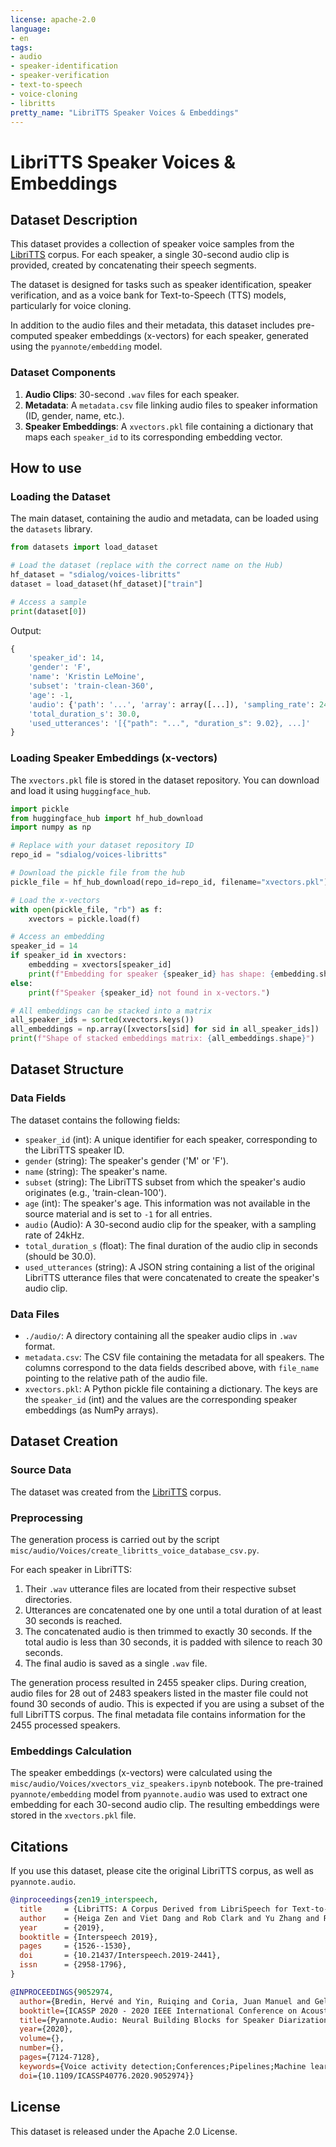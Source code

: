 ```yaml
---
license: apache-2.0
language:
- en
tags:
- audio
- speaker-identification
- speaker-verification
- text-to-speech
- voice-cloning
- libritts
pretty_name: "LibriTTS Speaker Voices & Embeddings"
---
```


# LibriTTS Speaker Voices & Embeddings

## Dataset Description

This dataset provides a collection of speaker voice samples from the [LibriTTS](http://www.openslr.org/60/) corpus. For each speaker, a single 30-second audio clip is provided, created by concatenating their speech segments.

The dataset is designed for tasks such as speaker identification, speaker verification, and as a voice bank for Text-to-Speech (TTS) models, particularly for voice cloning.

In addition to the audio files and their metadata, this dataset includes pre-computed speaker embeddings (x-vectors) for each speaker, generated using the `pyannote/embedding` model.

### Dataset Components

1.  **Audio Clips**: 30-second `.wav` files for each speaker.
2.  **Metadata**: A `metadata.csv` file linking audio files to speaker information (ID, gender, name, etc.).
3.  **Speaker Embeddings**: A `xvectors.pkl` file containing a dictionary that maps each `speaker_id` to its corresponding embedding vector.

## How to use

### Loading the Dataset

The main dataset, containing the audio and metadata, can be loaded using the `datasets` library.

```python
from datasets import load_dataset

# Load the dataset (replace with the correct name on the Hub)
hf_dataset = "sdialog/voices-libritts" 
dataset = load_dataset(hf_dataset)["train"]

# Access a sample
print(dataset[0])
```

Output:
```python
{
    'speaker_id': 14,
    'gender': 'F',
    'name': 'Kristin LeMoine',
    'subset': 'train-clean-360',
    'age': -1,
    'audio': {'path': '...', 'array': array([...]), 'sampling_rate': 24000},
    'total_duration_s': 30.0,
    'used_utterances': '[{"path": "...", "duration_s": 9.02}, ...]'
}
```

### Loading Speaker Embeddings (x-vectors)

The `xvectors.pkl` file is stored in the dataset repository. You can download and load it using `huggingface_hub`.

```python
import pickle
from huggingface_hub import hf_hub_download
import numpy as np

# Replace with your dataset repository ID
repo_id = "sdialog/voices-libritts" 

# Download the pickle file from the hub
pickle_file = hf_hub_download(repo_id=repo_id, filename="xvectors.pkl")

# Load the x-vectors
with open(pickle_file, "rb") as f:
    xvectors = pickle.load(f)

# Access an embedding
speaker_id = 14
if speaker_id in xvectors:
    embedding = xvectors[speaker_id]
    print(f"Embedding for speaker {speaker_id} has shape: {embedding.shape}")
else:
    print(f"Speaker {speaker_id} not found in x-vectors.")

# All embeddings can be stacked into a matrix
all_speaker_ids = sorted(xvectors.keys())
all_embeddings = np.array([xvectors[sid] for sid in all_speaker_ids])
print(f"Shape of stacked embeddings matrix: {all_embeddings.shape}")
```

## Dataset Structure

### Data Fields

The dataset contains the following fields:

*   `speaker_id` (int): A unique identifier for each speaker, corresponding to the LibriTTS speaker ID.
*   `gender` (string): The speaker's gender ('M' or 'F').
*   `name` (string): The speaker's name.
*   `subset` (string): The LibriTTS subset from which the speaker's audio originates (e.g., 'train-clean-100').
*   `age` (int): The speaker's age. This information was not available in the source material and is set to `-1` for all entries.
*   `audio` (Audio): A 30-second audio clip for the speaker, with a sampling rate of 24kHz.
*   `total_duration_s` (float): The final duration of the audio clip in seconds (should be 30.0).
*   `used_utterances` (string): A JSON string containing a list of the original LibriTTS utterance files that were concatenated to create the speaker's audio clip.

### Data Files

*   `./audio/`: A directory containing all the speaker audio clips in `.wav` format.
*   `metadata.csv`: The CSV file containing the metadata for all speakers. The columns correspond to the data fields described above, with `file_name` pointing to the relative path of the audio file.
*   `xvectors.pkl`: A Python pickle file containing a dictionary. The keys are the `speaker_id` (int) and the values are the corresponding speaker embeddings (as NumPy arrays).

## Dataset Creation

### Source Data

The dataset was created from the [LibriTTS](http://www.openslr.org/60/) corpus.

### Preprocessing

The generation process is carried out by the script `misc/audio/Voices/create_libritts_voice_database_csv.py`.

For each speaker in LibriTTS:
1.  Their `.wav` utterance files are located from their respective subset directories.
2.  Utterances are concatenated one by one until a total duration of at least 30 seconds is reached.
3.  The concatenated audio is then trimmed to exactly 30 seconds. If the total audio is less than 30 seconds, it is padded with silence to reach 30 seconds.
4.  The final audio is saved as a single `.wav` file.

The generation process resulted in 2455 speaker clips. During creation, audio files for 28 out of 2483 speakers listed in the master file could not found 30 seconds of audio. This is expected if you are using a subset of the full LibriTTS corpus. The final metadata file contains information for the 2455 processed speakers.

### Embeddings Calculation

The speaker embeddings (x-vectors) were calculated using the `misc/audio/Voices/xvectors_viz_speakers.ipynb` notebook.
The pre-trained `pyannote/embedding` model from `pyannote.audio` was used to extract one embedding for each 30-second audio clip. The resulting embeddings were stored in the `xvectors.pkl` file.

## Citations

If you use this dataset, please cite the original LibriTTS corpus, as well as `pyannote.audio`.

```bibtex
@inproceedings{zen19_interspeech,
  title     = {LibriTTS: A Corpus Derived from LibriSpeech for Text-to-Speech},
  author    = {Heiga Zen and Viet Dang and Rob Clark and Yu Zhang and Ron J. Weiss and Ye Jia and Zhifeng Chen and Yonghui Wu},
  year      = {2019},
  booktitle = {Interspeech 2019},
  pages     = {1526--1530},
  doi       = {10.21437/Interspeech.2019-2441},
  issn      = {2958-1796},
}

@INPROCEEDINGS{9052974,
  author={Bredin, Hervé and Yin, Ruiqing and Coria, Juan Manuel and Gelly, Gregory and Korshunov, Pavel and Lavechin, Marvin and Fustes, Diego and Titeux, Hadrien and Bouaziz, Wassim and Gill, Marie-Philippe},
  booktitle={ICASSP 2020 - 2020 IEEE International Conference on Acoustics, Speech and Signal Processing (ICASSP)}, 
  title={Pyannote.Audio: Neural Building Blocks for Speaker Diarization}, 
  year={2020},
  volume={},
  number={},
  pages={7124-7128},
  keywords={Voice activity detection;Conferences;Pipelines;Machine learning;Signal processing;Acoustics;Open source software;speaker diarization;voice activity detection;speaker change detection;overlapped speech detection;speaker embedding},
  doi={10.1109/ICASSP40776.2020.9052974}}
```

## License

This dataset is released under the Apache 2.0 License. 